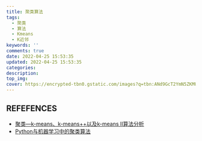 ```yaml
---
title: 聚类算法
tags:
  - 聚类
  - 算法
  - Kmeans
  - K近邻
keywords: ''
comments: true
date: 2022-04-25 15:53:35
updated: 2022-04-25 15:53:35
categories:
description:
top_img:
cover: https://encrypted-tbn0.gstatic.com/images?q=tbn:ANd9GcT2YmN5ZKMUvWuY67IyHvfG2w1ElqQgblLrmA&usqp=CAU
---
```






## REFEFENCES

- [聚类—k-means、k-means++以及k-means Ⅱ算法分析](https://zhuanlan.zhihu.com/p/93564489)
- [Python与机器学习中的聚类算法](https://mp.weixin.qq.com/s/KJXy4Y-KeGmyhcogcqO4Yg)








